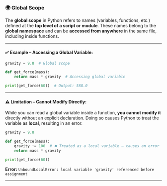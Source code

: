 ### 🌍 Global Scope

The **global scope** in Python refers to names (variables, functions, etc.) defined at the **top level of a script or module**. These names belong to the **global namespace** and can be **accessed from anywhere** in the same file, including inside functions.

---

#### ✅ Example – Accessing a Global Variable:
```python
gravity = 9.8  # Global scope

def get_force(mass):
    return mass * gravity  # Accessing global variable

print(get_force(60))  # Output: 588.0
```

---

#### ⚠️ Limitation – Cannot Modify Directly:
While you can read a global variable inside a function, **you cannot modify it** directly without an explicit declaration. Doing so causes Python to treat the variable as **local**, resulting in an error.

```python
gravity = 9.8

def get_force(mass):
    gravity += 100  # ❌ Treated as a local variable – causes an error
    return mass * gravity

print(get_force(60))
```

**Error:** `UnboundLocalError: local variable 'gravity' referenced before assignment`

---
